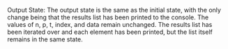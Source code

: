 Output State: The output state is the same as the initial state, with the only change being that the results list has been printed to the console. The values of n, p, t, index, and data remain unchanged. The results list has been iterated over and each element has been printed, but the list itself remains in the same state.